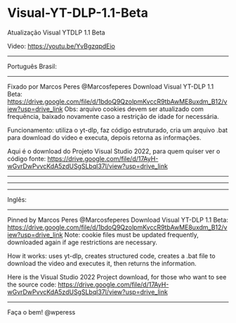 # Visual-YT-DLP-1.1-Beta
Atualização Visual YTDLP 1.1 Beta

Video: https://youtu.be/YvBgzqpdEio

____________________________________________________________________________________________________________________________________________________
Português Brasil:
____________________________________________________________________________________________________________________________________________________
Fixado por Marcos Peres
@Marcosfeperes
Download Visual YT-DLP 1.1 Beta: https://drive.google.com/file/d/1bdoQ9QzolpmKvccR9tbAwME8uxdm_B12/view?usp=drive_link
Obs: arquivo cookies devem ser atualizado com frequência, baixado novamente caso a restrição de idade for necessária.

Funcionamento: utiliza o yt-dlp, faz código estruturado, cria um arquivo .bat para download do video e executa, depois retorna as informações.

Aqui é o download do Projeto Visual Studio 2022, para quem quiser ver o código fonte:
https://drive.google.com/file/d/17AyH-wGvrDwPvvcKdA5zdUSgSLbql37l/view?usp=drive_link
____________________________________________________________________________________________________________________________________________________


----------------------------------------------------------------------------------------------------------------------------------------------------

____________________________________________________________________________________________________________________________________________________
Inglês:
____________________________________________________________________________________________________________________________________________________
Pinned by Marcos Peres
@Marcosfeperes
Download Visual YT-DLP 1.1 Beta: https://drive.google.com/file/d/1bdoQ9QzolpmKvccR9tbAwME8uxdm_B12/view?usp=drive_link
Note: cookie files must be updated frequently, downloaded again if age restrictions are necessary.

How it works: uses yt-dlp, creates structured code, creates a .bat file to download the video and executes it, then returns the information.

Here is the Visual Studio 2022 Project download, for those who want to see the source code:
https://drive.google.com/file/d/17AyH-wGvrDwPvvcKdA5zdUSgSLbql37l/view?usp=drive_link
____________________________________________________________________________________________________________________________________________________

Faça o bem!
@wperess


